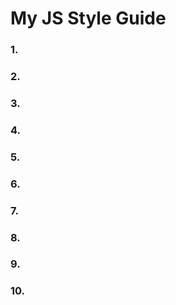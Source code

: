 # My JS Style Guide

### 1.

### 2.

### 3. 

### 4. 

### 5. 

### 6. 

### 7. 

### 8. 

### 9.

### 10. 
